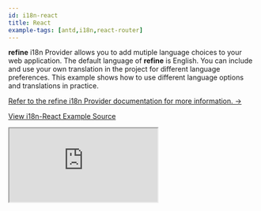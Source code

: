 ```yaml
---
id: i18n-react
title: React
example-tags: [antd,i18n,react-router]
---
```


**refine** i18n Provider allows you to add mutiple language choices to your web application. The default language of **refine** is English. You can include and use your own translation in the project for different language preferences. This example shows how to use different language options and translations in practice.

[Refer to the refine i18n Provider documentation for more information. →](/docs/api-reference/core/providers/i18n-provider/)

[View i18n-React Example Source](https://github.com/pankod/refine/tree/master/examples/i18n/react)

<iframe loading="lazy" src="https://stackblitz.com//github/pankod/refine/tree/master/examples/i18n/react?embed=1&view=preview&theme=dark&preset=node"
style={{width: "100%", height:"80vh", border: "0px", borderRadius: "8px", overflow:"hidden"}}
    title="refine-i18n-example"
></iframe>
